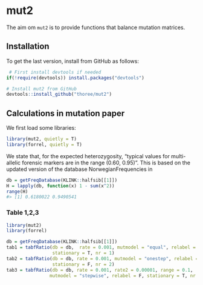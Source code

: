 <!-- README.md is generated from README.Rmd. Please edit that file -->

# mut2

The aim om `mut2` is to provide functions that balance mutation
matrices.

## Installation

To get the last version, install from GitHub as follows:

``` r
 # First install devtools if needed
if(!require(devtools)) install.packages("devtools")

# Install mut2 from GitHub
devtools::install_github("thoree/mut2")
```

## Calculations in mutation paper

We first load some libraries:

``` r
library(mut2, quietly = T)
library(forrel, quietly = T)
```

We state that, for the expected heterozygosity, “typical values for
multi-allelic forensic markers are in the range (0.60, 0.95)”. This is
based on the updated version of the database NorwegianFrequencies in

``` r
db = getFreqDatabase(KLINK::halfsib[[1]])
H = lapply(db, function(x) 1 - sum(x^2))
range(H)
#> [1] 0.6180022 0.9490541
```

### Table 1,2,3

``` r
library(mut2)
library(forrel)
```

``` r
db = getFreqDatabase(KLINK::halfsib[[1]])
tab1 = tabfRatio(db = db,  rate = 0.001, mutmodel = "equal", relabel = F, 
                 stationary = T, nr = 1)
tab2 = tabfRatio(db = db, rate = 0.001, mutmodel = "onestep", relabel = T, 
                 stationary = F, nr = 2)
tab3 = tabfRatio(db = db, rate = 0.001, rate2 = 0.00001, range = 0.1, 
                mutmodel = "stepwise", relabel = F, stationary = T, nr = 3)
```
